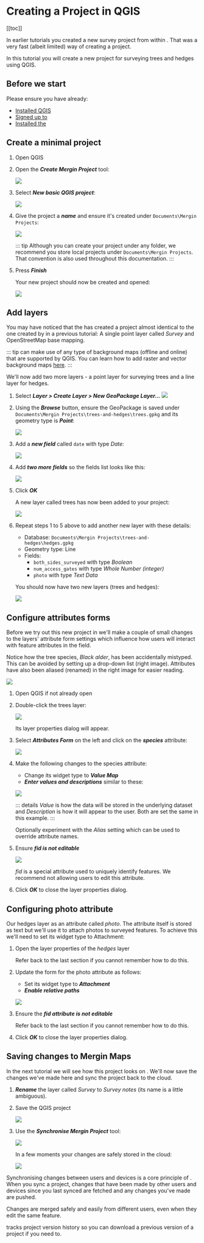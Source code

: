 # Creating a Project in QGIS

[[toc]]

In earlier tutorials you created a new survey project from within <MobileAppName />. That was a very fast (albeit limited) way of creating a <MainPlatformName /> project.

In this tutorial you will create a new project for surveying trees and hedges using QGIS.  

## Before we start

Please ensure you have already:
* [Installed QGIS](../../manage/install-qgis/index.md)
* [Signed up to <MainPlatformName />](../../manage/sign-up-to-mergin-maps/index.md)
* [Installed the <QGISPluginName />](../../manage/install-mergin-maps-plugin-for-qgis/index.md)


## Create a minimal project

1. Open QGIS
2. Open the ***Create Mergin Project*** tool:

	![](./qgis-create-mergin-project.jpg)

3. Select ***New basic QGIS project***:

	![](./mergin-plugin-new-basic-project.jpg)

4. Give the project a ***name*** and ensure it's created under `Documents\Mergin Projects`:

	![](./mergin-plugin-create-new-mergin-project.jpg)

    ::: tip
	Although you can create your <MainPlatformName /> project under any folder, we recommend you store local projects under `Documents\Mergin Projects`. That convention is also used throughout this documentation.
	:::

5. Press ***Finish***

	Your new project should now be created and opened:
	
	![](./mergin-plugin-basic-project-opened.jpg)


## Add layers

You may have noticed that the <QGISPluginName /> has created a project almost identical to the one created by <MobileAppName /> in a previous tutorial: A single point layer called *Survey* and OpenStreetMap base mapping.

::: tip
<MobileAppName /> can make use of any type of background maps (offline and online) that are supported by QGIS. 
You can learn how to add raster and vector background maps [here](../../howto/project/settingup_background_map.md).
:::

We'll now add two more layers - a point layer for surveying trees and a line layer for hedges.

1. Select ***Layer > Create Layer > New GeoPackage Layer...***
	![](./qgis-new-geopackage-layer.jpg)

2. Using the ***Browse*** button, ensure the GeoPackage is saved under `Documents\Mergin Projects\trees-and-hedges\trees.gpkg` and its geometry type is ***Point***:

	![](./qgis-geopackage-filename.jpg)

3. Add a ***new field*** called `date` with type *Date*:

	![](./qgis-geopackage-date.jpg)

4. Add ***two more fields*** so the fields list looks like this:

	![](./qgis-geopackage-full-fields-list.jpg)

5. Click ***OK***

	A new layer called trees has now been added to your project:

	![](./qgis-new-layer-trees.jpg)

6. Repeat steps 1 to 5 above to add another new layer with these details:

	* Database: `Documents\Mergin Projects\trees-and-hedges\hedges.gpkg`
	* Geometry type: Line
	* Fields:
		* `both_sides_surveyed` with type *Boolean*
		* `num_access_gates` with type *Whole Number (integer)*
		* `photo` with type *Text Data*

	You should now have two new layers (trees and hedges):

	![](./qgis-new-layer-trees-and-hedges.jpg)

<!-- ::: warning 
FIXME columns / table structure cannot be changed after being set. 
::: 

FIXME: Summarise best practice on how to manage layers and layer structure -->


## Configure attributes forms

Before we try out this new project in <MobileAppName /> we'll make a couple of small changes to the layers' attribute form settings which influence how users will interact with feature attributes in the field.

Notice how the tree species, *Black alder*, has been accidentally mistyped. This can be avoided by setting up a drop-down list (right image). Attributes have also been aliased (renamed) in the right image for easier reading. 

![](./qgis-edit-att-forms-1.jpg)

1. Open QGIS if not already open
2. Double-click the trees layer:

	![](./qgis-new-layer-trees.jpg)

	Its layer properties dialog will appear.

3. Select ***Attributes Form*** on the left and click on the ***species*** attribute:

	![](./qgis-tree-attributes-form-1.jpg)

4. Make the following changes to the species attribute:

	* Change its widget type to ***Value Map***
	* ***Enter values and descriptions*** similar to these:

	![](./qgis-tree-value-map.jpg)

	::: details
	*Value* is how the data will be stored in the underlying dataset and *Description* is how it will appear to the user. Both are set the same in this example.
	:::

	Optionally experiment with the *Alias* setting which can be used to override attribute names.

5. Ensure ***fid is not editable***

	![](./qgis-tree-attributes-form-2.jpg)

	*fid* is a special attribute used to uniquely identify features. We recommend not allowing users to edit this attribute.

6. Click ***OK*** to close the layer properties dialog.


## Configuring photo attribute

Our hedges layer as an attribute called *photo*. The attribute itself is stored as text but we'll use it to attach photos to surveyed features. To achieve this we'll need to set its widget type to Attachment:

1. Open the layer properties of the *hedges* layer
	
	Refer back to the last section if you cannot remember how to do this.

2. Update the form for the photo attribute as follows:

	* Set its widget type to ***Attachment***
	* ***Enable relative paths*** 

	![](./qgis-hedge-attributes-form-1.jpg) 

4. Ensure the ***fid attribute is not editable***

	Refer back to the last section if you cannot remember how to do this.

5. Click ***OK*** to close the layer properties dialog.


## Saving changes to Mergin Maps

In the next tutorial we will see how this project looks on <MobileAppName />. We'll now save the changes we've made here and sync the project back to the cloud.

1. ***Rename*** the layer called *Survey* to *Survey notes* (its name is a little ambiguous).
2. Save the QGIS project

	![](./qgis-project-save.jpg)

3. Use the ***Synchronise Mergin Project*** tool:

	![](./qgis-sync-mergin-project.jpg)

	In a few moments your changes are safely stored in the cloud:

	![](./qgis-project-synced.jpg)

Synchronising changes between users and devices is a core principle of <MainPlatformName />. When you sync a project, changes that have been made by other users and devices since you last synced are fetched and any changes you've made are pushed.

Changes are merged safely and easily from different users, even when they edit the same feature. 

<MainPlatformName /> tracks project version history so you can download a previous version of a project if you need to.








